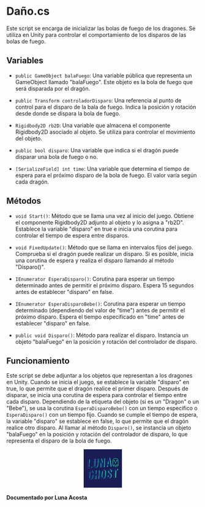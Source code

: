 # Daño.cs

Este script se encarga de inicializar las bolas de fuego de los dragones. Se utiliza en Unity para controlar el comportamiento de los disparos de las bolas de fuego.

## Variables

- `public GameObject balaFuego`: Una variable pública que representa un GameObject llamado "balaFuego". Este objeto es la bola de fuego que será disparada por el dragón.

- `public Transform controladorDisparo`: Una referencia al punto de control para el disparo de la bala de fuego. Indica la posición y rotación desde donde se dispara la bola de fuego.

- `Rigidbody2D rb2D`: Una variable que almacena el componente Rigidbody2D asociado al objeto. Se utiliza para controlar el movimiento del objeto.

- `public bool disparo`: Una variable que indica si el dragón puede disparar una bola de fuego o no.

- `[SerializeField] int time`: Una variable que determina el tiempo de espera para el próximo disparo de la bola de fuego. El valor varía según cada dragón.

## Métodos

- `void Start()`: Método que se llama una vez al inicio del juego. Obtiene el componente Rigidbody2D adjunto al objeto y lo asigna a "rb2D". Establece la variable "disparo" en true e inicia una corutina para controlar el tiempo de espera entre disparos.

- `void FixedUpdate()`: Método que se llama en intervalos fijos del juego. Comprueba si el dragón puede realizar un disparo. Si es posible, inicia una corutina de espera y realiza el disparo llamando al método "Disparo()".

- `IEnumerator EsperaDisparo()`: Corutina para esperar un tiempo determinado antes de permitir el próximo disparo. Espera 15 segundos antes de establecer "disparo" en false.

- `IEnumerator EsperaDisparoBebe()`: Corutina para esperar un tiempo determinado (dependiendo del valor de "time") antes de permitir el próximo disparo. Espera el tiempo especificado en "time" antes de establecer "disparo" en false.

- `public void Disparo()`: Método para realizar el disparo. Instancia un objeto "balaFuego" en la posición y rotación del controlador de disparo.

## Funcionamiento

Este script se debe adjuntar a los objetos que representan a los dragones en Unity. Cuando se inicia el juego, se establece la variable "disparo" en true, lo que permite que el dragón realice el primer disparo. Después de disparar, se inicia una corutina de espera para controlar el tiempo entre cada disparo. Dependiendo de la etiqueta del objeto (si es un "Dragon" o un "Bebe"), se usa la corutina `EsperaDisparoBebe()` con un tiempo específico o `EsperaDisparo()` con un tiempo fijo. Cuando se cumple el tiempo de espera, la variable "disparo" se establece en false, lo que permite que el dragón realice otro disparo. Al llamar al método `Disparo()`, se instancia un objeto "balaFuego" en la posición y rotación del controlador de disparo, lo que representa el disparo de la bola de fuego.











<p align="center">
  <img src="/Imagenes/Logo_LunaGhost.png" alt="LunaGhost" width="100" height="100">
  
  **Documentado por Luna Acosta**
</p>